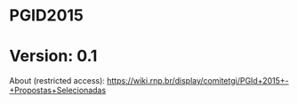 PGID2015
========
Version: 0.1
=======
About (restricted access):
https://wiki.rnp.br/display/comitetgi/PGId+2015+-+Propostas+Selecionadas

